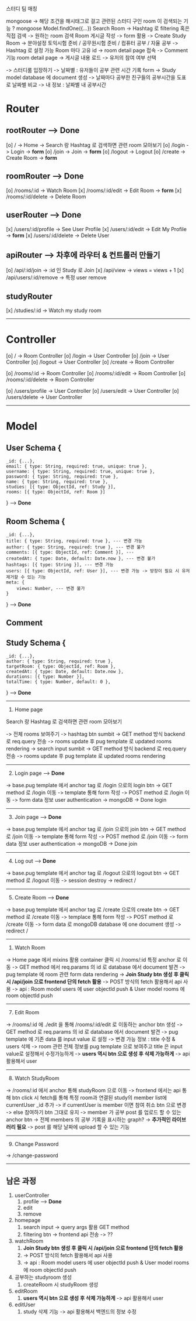 스터디 팀 매칭 

mongoose -> 해당 조건을 해시태그로 걸고 관련된 스터디 구인 room 이 검색되는 기능 ? 
mongoose Model.findOne({...})
Search Room -> Hashtag 로 filtering 혹은 직접 검색 -> 원하는 room 검색
Room 게시글 작성 -> form 활용 -> Create Study Room 
-> 분야설정 토익시험 준비 / 공무원시험 준비 / 컴퓨터 공부 / 자율 공부 -> Hashtag 로 설정 가능
Room 마다 고유 id -> room detail page 접속 -> Comment 기능
room detail page -> 게시글 내용 로드 -> 유저의 참여 여부 선택

-> 스터디룸 입장하기 -> 날짜별 : 유저들이 공부 관련 시간 기록 form -> Study model database 에 document 생성
-> 날짜마다 공부한 친구들의 공부시간을 도표로 날짜별 비교
-> 내 정보 : 날짜별 내 공부시간 

# Router

## rootRouter --> __Done__ 

[o] / -> Home -> Search 랑 Hashtag 로 검색하면 관련 room 모아보기
[o] /login -> Login -> __form__
[o] /join -> Join -> __form__
[o] /logout -> Logout
[o] /create -> Create Room -> __form__

## roomRouter --> __Done__

[o] /rooms/:id -> Watch Room
[x] /rooms/:id/edit -> Edit Room -> __form__
[x] /rooms/:id/delete -> Delete Room

## userRouter --> __Done__

[x] /users/:id/profile -> See User Profile
[x] /users/:id/edit -> Edit My Profile -> __form__
[x] /users/:id/delete -> Delete User

## apiRouter --> __차후에 라우터 & 컨트롤러 만들기__

[o] /api/:id/join -> :id 인 Study 로 Join
[x] /api/view -> views = views + 1
[x] /api/users/:id/remove -> 특정 user remove

## studyRouter

[x] /studies/:id -> Watch my study room


----------------------------------------------------------------

# Controller

[o] / -> Room Controller
[o] /login -> User Controller
[o] /join -> User Controller
[o] /logout -> User Controller
[o] /create -> Room Controller

[o] /rooms/:id -> Room Controller
[o] /rooms/:id/edit -> Room Controller
[o] /rooms/:id/delete -> Room Controller

[o] /users/profile -> User Controller
[o] /users/edit -> User Controller
[o] /users/delete -> User Controller


----------------------------------------------------------------

# Model

## User Schema {
    _id: {...},
    email: { type: String, required: true, unique: true },
    username: { type: String, required: true, unique: true },
    password: { type: String, required: true },
    name: { type: String, required: true },
    studies: [{ type: ObjectId, ref: Study }],
    rooms: [{ type: ObjectId, ref: Room }]
} --> __Done__

## Room Schema {
    _id: {...},
    title: { type: String, required: true }, --- 변경 가능
    author: { type: String, required: true }, --- 변경 불가
    comments: [{ type: ObjectId, ref: Comment }], --- 
    createdAt: { type: Date, default: Date.now }, --- 변경 불가
    hashtags: [{ type: String }], --- 변경 가능
    users: [{ type: ObjectId, ref: User }], --- 변경 가능 -> 방장이 필요 시 유저 제거할 수 있는 기능
    meta: {
        views: Number, --- 변경 불가
    }
} --> __Done__

## Comment

## Study Schema {
    _id: {...},
    author: { type: String, required: true },
    targetRoom: { type: ObjectId, ref: Room },
    createdAt: { type: Date, default: Date.now },
    durations: [{ type: Number }],
    totalTime: { type: Number, default: 0 },
} --> __Done__


----------------------------------------------------------------


1. Home page

Search 랑 Hashtag 로 검색하면 관련 room 모아보기

-> 전체 rooms 보여주기
-> hashtag btn sumbit -> GET method 방식 backend 로 req.query 전송 -> rooms update 후 pug template 로 updated rooms rendering
-> search input sumbit -> GET method 방식 backend 로 req.query 전송 -> rooms update 후 pug template 로 updated rooms rendering 


----------------------------------------------------------------

2. Login page --> __Done__

-> base.pug template 에서 anchor tag 로 /login 으로의 login btn
-> GET method 로 /login 이동 -> template 통해 form 작성 -> POST method 로 /login 이동 -> form data 정보 user authentication
-> mongoDB 
-> Done login


----------------------------------------------------------------


3. Join page --> __Done__

-> base.pug template 에서 anchor tag 로 /join 으로의 join btn
-> GET method 로 /join 이동 -> template 통해 form 작성 -> POST method 로 /join 이동 -> form data 정보 user authentication
-> mongoDB 
-> Done join


----------------------------------------------------------------

4. Log out --> __Done__

-> base.pug template 에서 anchor tag 로 /logout 으로의 logout btn
-> GET method 로 /logout 이동 -> session destroy -> redirect /


----------------------------------------------------------------


5. Create Room --> __Done__

-> base.pug template 에서 anchor tag 로 /create 으로의 create btn
-> GET method 로 /create 이동 -> templace 통해 form 작성 -> POST method 로 /create 이동 
-> form data 로 mongoDB database 에 one document 생성
-> redirect /


----------------------------------------------------------------


1. Watch Room

-> Home page 에서 mixins 활용 container 클릭 시 /rooms/:id 특정 anchor 로 이동
-> GET method 에서 req.params 의 id 로 database 에서 document 발견 -> pug template 에 room 관련 form data rendering
-> __Join Study btn 생성 후 클릭 시 /api/join 으로 frontend 단의 fetch 활용__
-> POST 방식의 fetch 활용해서 api 사용
-> api : Room model users 에 user objectId push & User model rooms 에 room objectId push


----------------------------------------------------------------


7. Edit Room

-> /rooms/:id 에 ./edit 을 통해 /rooms/:id/edit 로 이동하는 anchor btn 생성
-> GET method 로 req.params 의 id 로 database 에서 document 발견 -> pug template 에 기존 data 를 input value 로 설정
-> 변경 가능 정보 : title 수정 & users 삭제
-> room 관련 전체 정보를 pug template 으로 보여주고 title 은 input value로 설정해서 수정가능하게
-> __users 역시 btn 으로 생성 후 삭제 가능하게__ -> api 활용해서 user

----------------------------------------------------------------

8. Watch StudyRoom

-> /rooms/:id 에서 anchor 통해 studyRoom 으로 이동
-> frontend 에서는 api 통해 btn click 시 fetch를 통해 특정 room과 연결된 study의 member list에 currentUser _id 추가
-> if currentUser is member 이면 참여 취소 btn 으로 변경
-> else 참여하기 btn 그대로 유지
-> member 가 공부 post 를 업로드 할 수 있는 anchor btn
-> 전체 members 의 공부 기록을 표시하는 graph? -> __추가적인 라이브러리 필요__
-> post 를 해당 날짜에 upload 할 수 있는 기능 

----------------------------------------------------------------

9. Change Password

-> /change-password

----------------------------------------------------------------

## 남은 과정

1. userController 
   1. profile --> __Done__
   2. edit 
   3. remove
2. homepage
   1. search input -> query args 활용 GET method
   2. filtering btn -> frontend api 전송 -> ??
3. watchRoom
   1. __Join Study btn 생성 후 클릭 시 /api/join 으로 frontend 단의 fetch 활용__
   2. -> POST 방식의 fetch 활용해서 api 사용
   3. -> api : Room model users 에 user objectId push & User model rooms 에 room objectId push
4. 공부하는 studyroom 생성
   1. createRoom 시 studyRoom 생성
5. editRoom
   1. __users 역시 btn 으로 생성 후 삭제 가능하게__ -> api 활용해서 user
6. editUser
   1. study 삭제 기능 -> api 활용해서 백엔드의 정보 수정